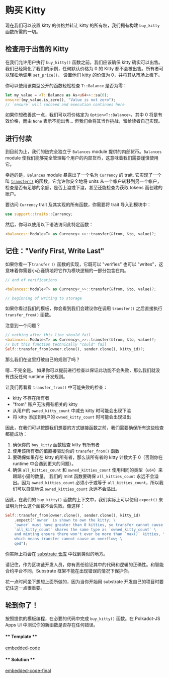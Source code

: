 # 购买 Kitty

现在我们可以设置 kitty 的价格并转让 kitty 的所有权，我们拥有构建 `buy_kitty` 函数所需的一切。

## 检查用于出售的 Kitty

在我们允许用户执行 `buy_kitty()` 函数之前，我们应该确保 kitty 确实可以出售。我们已经简化了我们的示例，任何默认价格为 0 的 Kitty 都不会被出售。所有者可以轻松地调用 `set_price()`， 设置他们 kitty 的价值为 0，并将其从市场上撤下。

你可以使用该类型公开的函数轻松检查 `T::Balance` 是否为零：

```rust
let my_value = <T::Balance as As<u64>>::sa(0);
ensure!(my_value.is_zero(), "Value is not zero");
// `ensure` will succeed and execution continues here
```

如果你想改善这一点，我们可以将价格定为 `Option<T::Balance>`，其中 0 将是有效价格，而由 `None` 表示不能出售... 但我们会将其当作挑战，留给读者自己实现。

## 进行付款

到目前为止，我们的链完全独立于 `Balances` module 提供的内部货币。`Balances` module 使我们能够完全管理每个用户的内部货币，这意味着我们需要谨慎使用它。

幸运的是，`Balances` module 暴露出了一个名为 `Currency` 的 trait, 它实现了一个叫 [`transfer()`](https://substrate.dev/rustdocs/v1.0/srml_support/traits/trait.Currency.html#tymethod.transfer) 的函数，它允许你安全地将 units 从一个帐户转移到另一个帐户，检查是否有足够的余额，是否上溢或下溢，甚至还能检查为获取 tokens 而创建的账户。

要访问 `Currency` trait 及其实现的所有函数，你需要将 trait 导入到模块中：

```rust
use support::traits::Currency;
```

然后，你可以使用以下语法访问此特定函数：

```rust
<balances::Module<T> as Currency<_>>::transfer(&from, &to, value)?;
```

## 记住："Verify First, Write Last"

如果你看一下`transfer（）`函数的实现，它既可以 "verifies" 也可以 "writes"，这意味着你需要小心谨慎地将它作为模块逻辑的一部分包含在内。

```rust
// end of verifications

<balances::Module<T> as Currency<_>>::transfer(&from, &to, value)?;

// beginning of writing to storage
```

如果你看过我们的模板，你会看到我们会建议你在调用 `transfer()` 之后直接执行 `transfer_from()` 函数。

注意到一个问题？

```rust
// nothing after this line should fail
<balances::Module<T> as Currency<_>>::transfer(&from, &to, value)?;
// but this function technically "could" fail
Self::transfer_from(owner.clone(), sender.clone(), kitty_id)?;
```

那么我们在这里打破自己的规则了吗？

嗯...不完全是。 如果你可以提前进行检查以保证此功能不会失败，那么我们就没有违反任何 runtime 开发规则。

让我们再看看 `transfer_from()` 中可能失败的检查：

* kitty 不存在所有者
* "from" 账户无法拥有相关的 kitty
* 从用户的 `owned_kitty_count` 中减去 kitty 时可能会出现下溢
* 将 kitty 添加到用户的 `owned_kitty_count` 时可能会出现溢出

因此，在我们可以按照我们想要的方式链接函数之前，我们需要确保所有这些检查都能成功：

1. 确保你的 `buy_kitty` 函数检查 kitty 有所有者
2. 使用该所有者的值直接驱动你的 `transfer_from()` 函数
3. 要确保如果存在 kitty 的所有者，那么该所有者的 kitty 计数大于 0（否则你在 runtime 中会遇到更大的问题）。
4. 确保 `all_kitties_count` 和 `owned_kitties_count` 使用相同的类型（`u64`）来跟踪小猫的数量。 我们的 mint 函数要确保 `all_kitties_count` 永远不会溢出。因为 `owned_kitties_count` 必须小于或等于 `all_kitties_count`，所以我们可以自信地说 `owned_kitties_count` 永远不会溢出。

因此，在我们的 `buy_kitty()` 函数的上下文中，我们实际上可以使用 `expect()` 来证明为什么这个函数不会失败。像这样：

``` rust
Self::transfer_from(owner.clone(), sender.clone(), kitty_id)
    .expect("`owner` is shown to own the kitty; \
    `owner` must have greater than 0 kitties, so transfer cannot cause underflow; \
    `all_kitty_count` shares the same type as `owned_kitty_count` \
    and minting ensure there won't ever be more than `max()` kitties, \
    which means transfer cannot cause an overflow; \
    qed");
```

你实际上将会在 [substrate 仓库](https://github.com/paritytech/substrate/search?q=expect) 中找到类似的地方。

请记住，作为区块链开发人员，你有责任验证其中的代码和逻辑的正确性。和智能合约平台不同，Substrate 框架不能在出现错误的情况下保护你。

花一点时间坐下想想上面所做的，因为当你开始用 substrate 开发自己的项目时要记住这一点很重要。

## 轮到你了！

按照提供的模板编程，在必要的代码中完成 `buy_kitty()` 函数。在 Polkadot-JS Apps UI 中测试你的新函数是否存在任何错误。

<!-- tabs:start -->

#### ** Template **

[embedded-code](../../3/assets/3.3-template.rs ':include :type=code embed-template')

#### ** Solution **

[embedded-code-final](../../3/assets/3.3-finished-code.rs ':include :type=code embed-final')

<!-- tabs:end -->
